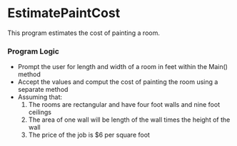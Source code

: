 # EstimatePaintCost

This program estimates the cost of painting a room.

### Program Logic

- Prompt the user for length and width of a room in feet within the Main() method
- Accept the values and comput the cost of painting the room using a separate method
- Assuming that:
  1. The rooms are rectangular and have four foot walls and nine foot ceilings
  2. The area of one wall will be length of the wall times the height of the wall
  3. The price of the job is $6 per square foot
